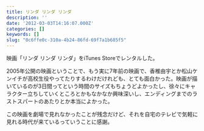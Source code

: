 ```yaml
---
title: リンダ リンダ リンダ
description: ''
date: '2012-03-03T14:16:07.000Z'
categories: []
keywords: []
slug: "0c6ffe0c-310a-4b24-86fd-69f7a1b685f5"
---
```

映画「リンダ リンダ リンダ」をiTunes Storeでレンタルした。

2005年公開の映画ということで、もう実に7年前の映画で、香椎由宇とか松山ケンイチが高校生役やってたりするわけだけれども、とても面白かった。映画が描いているのが3日間ってという時間のサイズもちょうどよかったし、徐々にキャラクター立ちしていくところとかもなかなか興味深いし、エンディングまでのラストスパートのあたりとか本当によかった。

この映画を劇場で見れなかったことが残念だけど、それを自宅のテレビで気軽に見れる時代が来ているっていうことに感謝。